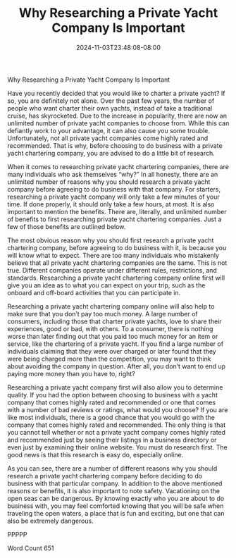 ﻿---
title: "Why Researching a Private Yacht Company Is Important"
date: 2024-11-03T23:48:08-08:00
description: "Private Yacht Charters TXT Tips for Web Success"
featured_image: "/images/Private Yacht Charters TXT.jpg"
tags: ["Private Yacht Charters TXT"]
---

Why Researching a Private Yacht Company Is Important

Have you recently decided that you would like to charter a private yacht?  If so, you are definitely not alone.  Over the past few years, the number of people who want charter their own yachts, instead of take a traditional cruise, has skyrocketed.  Due to the increase in popularity, there are now an unlimited number of private yacht companies to choose from.  While this can defiantly work to your advantage, it can also cause you some trouble.  Unfortunately, not all private yacht companies come highly rated and recommended. That is why, before choosing to do business with a private yacht chartering company, you are advised to do a little bit of research.  

When it comes to researching private yacht chartering companies, there are many individuals who ask themselves “why?”  In all honesty, there are an unlimited number of reasons why you should research a private yacht company before agreeing to do business with that company.  For starters, researching a private yacht company will only take a few minutes of your time.  If done properly, it should only take a few hours, at most.  It is also important to mention the benefits.  There are, literally, and unlimited number of benefits to first researching private yacht chartering companies.  Just a few of those benefits are outlined below.

The most obvious reason why you should first research a private yacht chartering company, before agreeing to do business with it, is because you will know what to expect. There are too many individuals who mistakenly believe that all private yacht chartering companies are the same.  This is not true.  Different companies operate under different rules, restrictions, and standards.  Researching a private yacht chartering company online first will give you an idea as to what you can expect on your trip, such as the onboard and off-board activities that you can participate in.

Researching a private yacht chartering company online will also help to make sure that you don’t pay too much money.  A large number of consumers, including those that charter private yachts, love to share their experiences, good or bad, with others.  To a consumer, there is nothing worse than later finding out that you paid too much money for an item or service, like the chartering of a private yacht.  If you find a large number of individuals claiming that they were over charged or later found that they were being charged more than the competition, you may want to think about avoiding the company in question. After all, you don’t want to end up paying more money than you have to, right?  

Researching a private yacht company first will also allow you to determine quality.  If you had the option between choosing to business with a yacht company that comes highly rated and recommended or one that comes with a number of bad reviews or ratings, what would you choose?  If you are like most individuals, there is a good chance that you would go with the company that comes highly rated and recommended.  The only thing is that you cannot tell whether or not a private yacht company comes highly rated and recommended just by seeing their listings in a business directory or even just by examining their online website. You must do research first.  The good news is that this research is easy do, especially online.

As you can see, there are a number of different reasons why you should research a private yacht chartering company before deciding to do business with that particular company. In addition to the above mentioned reasons or benefits, it is also important to note safety.  Vacationing on the open seas can be dangerous.  By knowing exactly who you are about to do business with, you may feel comforted knowing that you will be safe when traveling the open waters, a place that is fun and exciting, but one that can also be extremely dangerous.

PPPPP

Word Count 651

